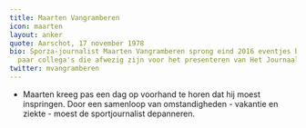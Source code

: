 ```yaml
---
title: Maarten Vangramberen
icon: maarten
layout: anker
quote: Aarschot, 17 november 1978
bio: Sporza-journalist Maarten Vangramberen sprong eind 2016 eventjes bij voor een
  paar collega's die afwezig zijn voor het presenteren van Het Journaal.
twitter: mvangramberen
---
```


* Maarten kreeg pas een dag op voorhand te horen dat hij moest inspringen. Door een samenloop van omstandigheden - vakantie en ziekte - moest de sportjournalist depanneren.
